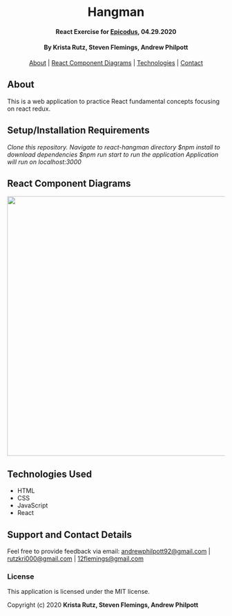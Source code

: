 <div align=center>

# Hangman

#### React Exercise for [Epicodus](https://www.epicodus.com/), 04.29.2020

#### By **Krista Rutz, Steven Flemings, Andrew Philpott**

[About](#About) | [React Component Diagrams](#React-Component-Diagrams) | [Technologies](#Technologies-Used) | [Contact](#Support-and-Contact-Details)

</div>

## About

This is a web application to practice React fundamental concepts focusing on react redux.

## Setup/Installation Requirements

_Clone this repository._
_Navigate to react-hangman directory_
_\$npm install to download dependencies_
_\$npm run start to run the application_
_Application will run on localhost:3000_

## React Component Diagrams

<img style="width:600px" src="./src/assets/img/Hangman-Epicodus.png">

## Technologies Used

- HTML
- CSS
- JavaScript
- React

## Support and Contact Details

Feel free to provide feedback via email: andrewphilpott92@gmail.com | rutzkri000@gmail.com | 12flemings@gmail.com

### License

This application is licensed under the MIT license.

Copyright (c) 2020 **Krista Rutz, Steven Flemings, Andrew Philpott**
